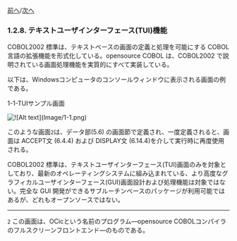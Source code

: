 <!--navi start-->
[前へ](1-2-7.md)/[次へ](1-3.md)
<!--navi end-->
### 1.2.8. テキストユーザインターフェース(TUI)機能

COBOL2002 標準は、テキストベースの画面の定義と処理を可能にする COBOL 言語の拡張機能を形式化している。opensource COBOL は、COBOL2002 で説明されている画面処理機能を実質的にすべて実装している。

以下は、Windowsコンピュータのコンソールウィンドウに表示される画面の例である。

1-1-TUIサンプル画面

![!\[Alt text\](Image/1-1.png)](Image/1-1.png)

このような画面`2`は、データ部(5.6) の画面節で定義され、一度定義されると、画面は ACCEPT文 (6.4.4) および DISPLAY文 (6.14.4)を介して実行時に再度使用される。

COBOL2002 標準は、テキストユーザインターフェース(TUI)画面のみを対象としており、最新のオペレーティングシステムに組み込まれている、より高度なグラフィカルユーザインターフェース(GUI)画面設計および処理機能は対象ではない。完全な GUI 開発ができるサブルーチンベースのパッケージが利用可能ではあるが、どれもオープンソースではない。

---

`2` この画面は、OCicという名前のプログラム―opensource COBOLコンパイラのフルスクリーンフロントエンド―のものである。

